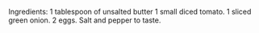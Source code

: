 Ingredients:
1 tablespoon of unsalted butter
1 small diced tomato.
1 sliced green onion.
2 eggs.
Salt and pepper to taste.